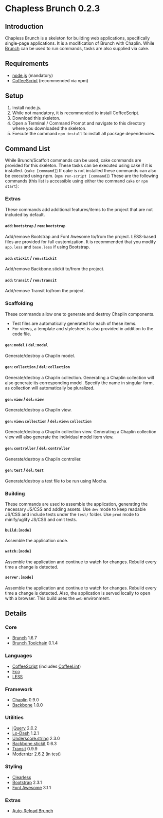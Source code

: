 # Chapless Brunch 0.2.3

## Introduction
Chapless Brunch is a skeleton for building web applications, specifically single-page applications. It is a modification of Brunch with Chaplin. While [Brunch](http://brunch.io) can be used to run commands, tasks are also supplied via cake.


## Requirements
* [node.js](http://nodejs.org) (mandatory)
* [CoffeeScript](http://coffeescript.org/#installation) (recommended via npm)


## Setup
1. Install node.js.
2. While not mandatory, it is recommended to install CoffeeScript.
3. Download this skeleton.
4. Open a Terminal / Command Prompt and navigate to this directory where you downloaded the skeleton.
5. Execute the command `npm install` to install all package dependencies.


## Command List
While Brunch/Scaffolt commands can be used, cake commands are provided for this skeleton. These tasks can be executed using cake if it is installed. (`cake [command]`) If cake is not installed these commands can also be executed using npm. (`npm run-script [command]`) These are the following commands (this list is accessible using either the command `cake` or `npm start`):

### Extras
These commands add additional features/items to the project that are not included by default.

#### `add:bootstrap` / `rem:bootstrap`
Add/remove Bootstrap and Font Awesome to/from the project. LESS-based files are provided for full customization. It is recommended that you modify `app.less` and `base.less` if using Bootstrap.

#### `add:stickit` / `rem:stickit`
Add/remove Backbone.stickit to/from the project.

#### `add:transit` / `rem:transit`
Add/remove Transit to/from the project.

### Scaffolding
These commands allow one to generate and destroy Chaplin components.
* Test files are automatically generated for each of these items.
* For views, a template and stylesheet is also provided in addition to the code file.

#### `gen:model` / `del:model`
Generate/destroy a Chaplin model.

#### `gen:collection` / `del:collection` 
Generate/destroy a Chaplin collection. Generating a Chaplin collection will also generate its corresponding model. Specify the name in singular form, as collection will automatically be pluralized.

#### `gen:view` / `del:view`
Generate/destroy a Chaplin view.

#### `gen:view:collection` / `del:view:collection`
Generate/destroy a Chaplin collection view. Generating a Chaplin collection view will also generate the individual model item view.

#### `gen:controller` / `del:controller`
Generate/destroy a Chaplin controller.

#### `gen:test` / `del:test`
Generate/destroy a test file to be run using Mocha.

### Building
These commands are used to assemble the application, generating the necessary JS/CSS and adding assets. Use `dev` mode to keep readable JS/CSS and include tests under the `test/` folder. Use `prod` mode to minify/uglify JS/CSS and omit tests.

#### `build:[mode]`
Assemble the application once.

#### `watch:[mode]`
Assemble the application and continue to watch for changes. Rebuild every time a change is detected.

#### `server:[mode]`
Assemble the application and continue to watch for changes. Rebuild every time a change is detected. Also, the application is served locally to open with a browser. This build uses the `web` environment.

## Details

### Core
* [Brunch](http://brunch.io) 1.6.7
* [Brunch Toolchain](https://github.com/jupl/brunch-toolchain) 0.1.4

### Languages
* [CoffeeScript](http://coffeescript.org) (includes [CoffeeLint](http://www.coffeelint.org))
* [Eco](https://github.com/sstephenson/eco)
* [LESS](http://lesscss.org)

### Framework
* [Chaplin](http://chaplinjs.org) 0.9.0
* [Backbone](http://backbonejs.org) 1.0.0

### Utilities
* [jQuery](http://jquery.com) 2.0.2
* [Lo-Dash](http://lodash.com/) 1.2.1
* [Underscore.string](http://epeli.github.com/underscore.string/) 2.3.0
* [Backbone.stickit](http://nytimes.github.com/backbone.stickit/) 0.6.3
* [Transit](http://ricostacruz.com/jquery.transit/) 0.9.9
* [Modernizr](http://modernizr.com/) 2.6.2 (in test)

### Styling
* [Clearless](http://clearleft.github.com/clearless/)
* [Bootstrap](http://getbootstrap.com/) 2.3.1
* [Font Awesome](http://fortawesome.github.com/Font-Awesome/) 3.1.1

### Extras
* [Auto-Reload Brunch](https://github.com/brunch/auto-reload-brunch)
